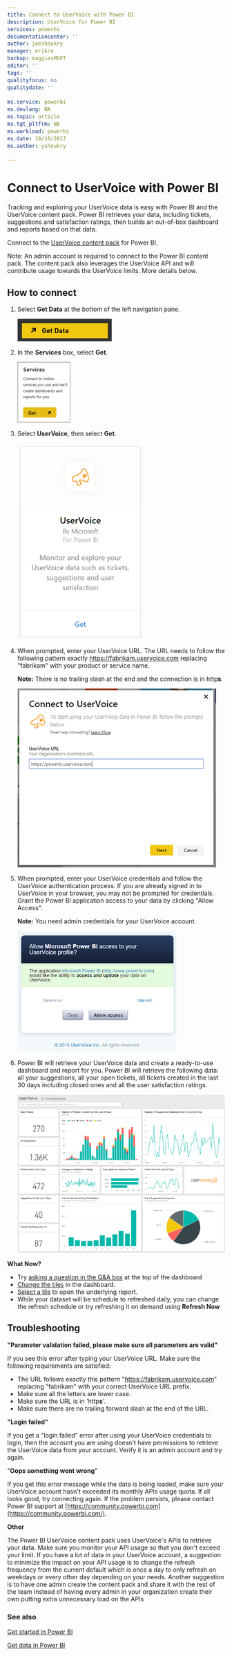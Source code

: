 ```yaml
---
title: Connect to UserVoice with Power BI
description: UserVoice for Power BI
services: powerbi
documentationcenter: ''
author: joeshoukry
manager: erikre
backup: maggiesMSFT
editor: ''
tags: ''
qualityfocus: no
qualitydate: ''

ms.service: powerbi
ms.devlang: NA
ms.topic: article
ms.tgt_pltfrm: NA
ms.workload: powerbi
ms.date: 10/16/2017
ms.author: yshoukry

---
```

# Connect to UserVoice with Power BI
Tracking and exploring your UserVoice data is easy with Power BI and the UserVoice content pack. Power BI retrieves your data, including tickets, suggestions and satisfaction ratings, then builds an out-of-box dashboard and reports based on that data.

Connect to the [UserVoice content pack](https://app.powerbi.com/getdata/services/uservoice) for Power BI.

Note: An admin account is required to connect to the Power BI content pack. The content pack also leverages the UserVoice API and will contribute usage towards the UserVoice limits. More details below.

## How to connect
1. Select **Get Data** at the bottom of the left navigation pane.
   
   ![](media/powerbi-content-pack-uservoice/PBI_GetData.png)
2. In the **Services** box, select **Get**.
   
   ![](media/powerbi-content-pack-uservoice/PBI_GetServices.png) 
3. Select **UserVoice**, then select **Get**.
   
   ![](media/powerbi-content-pack-uservoice/uservoice.png)
4. When prompted, enter your UserVoice URL. The URL needs to follow the following pattern exactly https://fabrikam.uservoice.com replacing "fabrikam" with your product or service name.
   
   **Note:** There is no trailing slash at the end and the connection is in http**s**.
   
   ![](media/powerbi-content-pack-uservoice/Capture.PNG)
5. When prompted, enter your UserVoice credentials and follow the UserVoice authentication process. If you are already signed in to UserVoice in your browser, you may not be prompted for credentials. Grant the Power BI application access to your data by clicking "Allow Access".
   
   **Note:** You need admin credentials for your UserVoice account.
   
   ![](media/powerbi-content-pack-uservoice/Capture3.PNG)
6. Power BI will retrieve your UserVoice data and create a ready-to-use dashboard and report for you. Power BI will retrieve the following data: all your suggestions, all your open tickets, all tickets created in the last 30 days including closed ones and all the user satisfaction ratings.
   
   ![](media/powerbi-content-pack-uservoice/Capture4.png)

**What Now?**

* Try [asking a question in the Q&A box](powerbi-service-q-and-a.md) at the top of the dashboard
* [Change the tiles](service-dashboard-edit-tile.md) in the dashboard.
* [Select a tile](powerbi-service-dashboard-tiles.md) to open the underlying report.
* While your dataset will be schedule to refreshed daily, you can change the refresh schedule or try refreshing it on demand using **Refresh Now**

## Troubleshooting
**"Parameter validation failed, please make sure all parameters are valid"**

If you see this error after typing your UserVoice URL. Make sure the following requirements are satisfied:

* The URL follows exactly this pattern "https://fabrikam.uservoice.com" replacing "fabrikam" with your correct UserVoice URL prefix.
* Make sure all the letters are lower case.
* Make sure the URL is in 'http**s**'.
* Make sure there are no trailing forward slash at the end of the URL.

**"Login failed"**

If you get a "login failed" error after using your UserVoice credentials to login, then the account you are using doesn't have permissions to retrieve the UserVoice data from your account. Verify it is an admin account and try again.

"**Oops something went wrong**"

If you get this error message while the data is being loaded, make sure your UserVoice account hasn't exceeded its monthly APIs usage quota. If all looks good, try connecting again. If the problem persists, please contact Power BI support at [https://community.powerbi.com](https://community.powerbi.com/).

**Other**  

The Power BI UserVoice content pack uses UserVoice's APIs to retrieve your data. Make sure you monitor your API usage so that you don't exceed your limit. If you have a lot of data in your UserVoice account, a suggestion to minimize the impact on your API usage is to change the refresh frequency from the current default which is once a day to only refresh on weekdays or every other day depending on your needs. Another suggestion is to have one admin create the content pack and share it with the rest of the team instead of having every admin in your organization create their own putting extra unnecessary load on the APIs

### See also
[Get started in Power BI](powerbi-service-get-started.md)

[Get data in Power BI](service-get-data.md)

